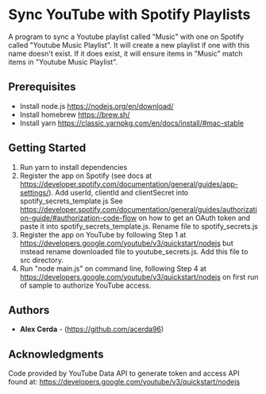 # Sync YouTube with Spotify Playlists

A program to sync a Youtube playlist called "Music" with one on Spotify called "Youtube Music Playlist". It will create a new playlist if one with this name doesn't exist. If it does exist, it will ensure items in "Music" match items in "Youtube Music Playlist".

## Prerequisites

- Install node.js https://nodejs.org/en/download/
- Install homebrew https://brew.sh/
- Install yarn https://classic.yarnpkg.com/en/docs/install/#mac-stable

## Getting Started

1. Run yarn to install dependencies
2. Register the app on Spotify (see docs at https://developer.spotify.com/documentation/general/guides/app-settings/). Add userId, clientId and clientSecret into spotify_secrets_template.js See https://developer.spotify.com/documentation/general/guides/authorization-guide/#authorization-code-flow on how to get an OAuth token and paste it into spotify_secrets_template.js. Rename file to spotify_secrets.js
3. Register the app on YouTube by following Step 1 at https://developers.google.com/youtube/v3/quickstart/nodejs but instead rename downloaded file to youtube_secrets.js. Add this file to src directory.
4. Run "node main.js" on command line, following Step 4 at https://developers.google.com/youtube/v3/quickstart/nodejs on first run of sample to authorize YouTube access.

## Authors

- **Alex Cerda** - (https://github.com/acerda96)

## Acknowledgments

Code provided by YouTube Data API to generate token and access API found at: https://developers.google.com/youtube/v3/quickstart/nodejs
